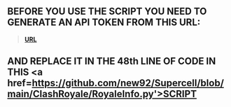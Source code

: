 ## BEFORE YOU USE THE SCRIPT YOU NEED TO GENERATE AN API TOKEN FROM THIS URL:
> **<a href='https://developer.clashofclans.com/#/new-key'>URL</a>**

## AND REPLACE IT IN THE 48th LINE OF CODE IN THIS <a href=https://github.com/new92/Supercell/blob/main/ClashRoyale/RoyaleInfo.py'>SCRIPT</a>
